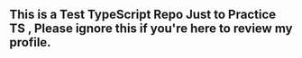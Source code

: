 ## This is a Test TypeScript Repo Just to Practice TS , Please ignore this if you're here to review my profile.
